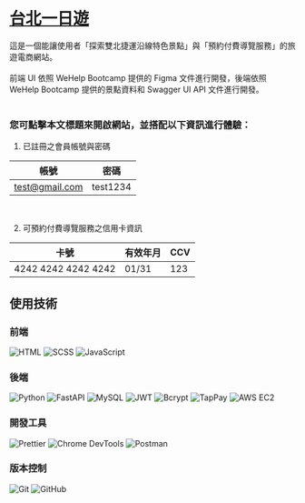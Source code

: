 # [台北一日遊](http://54.84.151.83:8000/)
這是一個能讓使用者「探索雙北捷運沿線特色景點」與「預約付費導覽服務」的旅遊電商網站。
<br/>
<br/>
前端 UI 依照 WeHelp Bootcamp 提供的 Figma 文件進行開發，後端依照 WeHelp Bootcamp 提供的景點資料和 Swagger UI API 文件進行開發。　
<br/>
<br/>

### 您可點擊本文標題來開啟網站，並搭配以下資訊進行體驗：

1. 已註冊之會員帳號與密碼

| 帳號 | 密碼 |
|------|------|
| test@gmail.com | test1234 |

<br/>

2. 可預約付費導覽服務之信用卡資訊
   
| 卡號 | 有效年月 | CCV |
|------|---------|-----|
| 4242 4242 4242 4242 | 01/31 | 123 |

## 使用技術
### 前端
![HTML](https://img.shields.io/badge/HTML-E34F26?style=for-the-badge&logo=HTML5&logoColor=white)
![SCSS](https://img.shields.io/badge/SCSS-CC6699?style=for-the-badge&logo=Sass&logoColor=white)
![JavaScript](https://img.shields.io/badge/JavaScript-F7DF1E?style=for-the-badge&logo=JavaScript&logoColor=black)

### 後端
![Python](https://img.shields.io/badge/Python-3776AB?style=for-the-badge&logo=Python&logoColor=white)
![FastAPI](https://img.shields.io/badge/FastAPI-009688?style=for-the-badge&logo=FastAPI&logoColor=white)
![MySQL](https://img.shields.io/badge/MySQL-4479A1?style=for-the-badge&logo=MySQL&logoColor=white)
![JWT](https://img.shields.io/badge/JWT-000000?style=for-the-badge&logo=JSONWebTokens&logoColor=white)
![Bcrypt](https://img.shields.io/badge/Bcrypt-3382ed?style=for-the-badge&logo=Auth0&logoColor=white)
![TapPay](https://img.shields.io/badge/TapPay-00AAE7?style=for-the-badge&logo=Stripe&logoColor=white)
![AWS EC2](https://img.shields.io/badge/AWS%20EC2-FF9900?style=for-the-badge&logo=AmazonAWS&logoColor=white)

### 開發工具
![Prettier](https://img.shields.io/badge/Prettier-F7B93E?style=for-the-badge&logo=Prettier&logoColor=white)
![Chrome DevTools](https://img.shields.io/badge/Chrome%20DevTools-4285F4?style=for-the-badge&logo=GoogleChrome&logoColor=white)
![Postman](https://img.shields.io/badge/Postman-FF6C37?style=for-the-badge&logo=Postman&logoColor=white)

### 版本控制
![Git](https://img.shields.io/badge/Git-F05032?style=for-the-badge&logo=Git&logoColor=white)
![GitHub](https://img.shields.io/badge/GitHub-181717?style=for-the-badge&logo=GitHub&logoColor=white)



